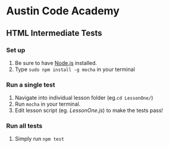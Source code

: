 # Austin Code Academy
## HTML Intermediate Tests

### Set up
1. Be sure to have [Node.js](https://nodejs.org/) installed.
2. Type `sudo npm install -g mocha` in your terminal

### Run a single test
1. Navigate into individual lesson folder (eg.`cd LessonOne/`)
2. Run `mocha` in your terminal.
3. Edit lesson script (eg. _LessonOne.js_) to make the tests pass!

### Run all tests
1. Simply run `npm test`
